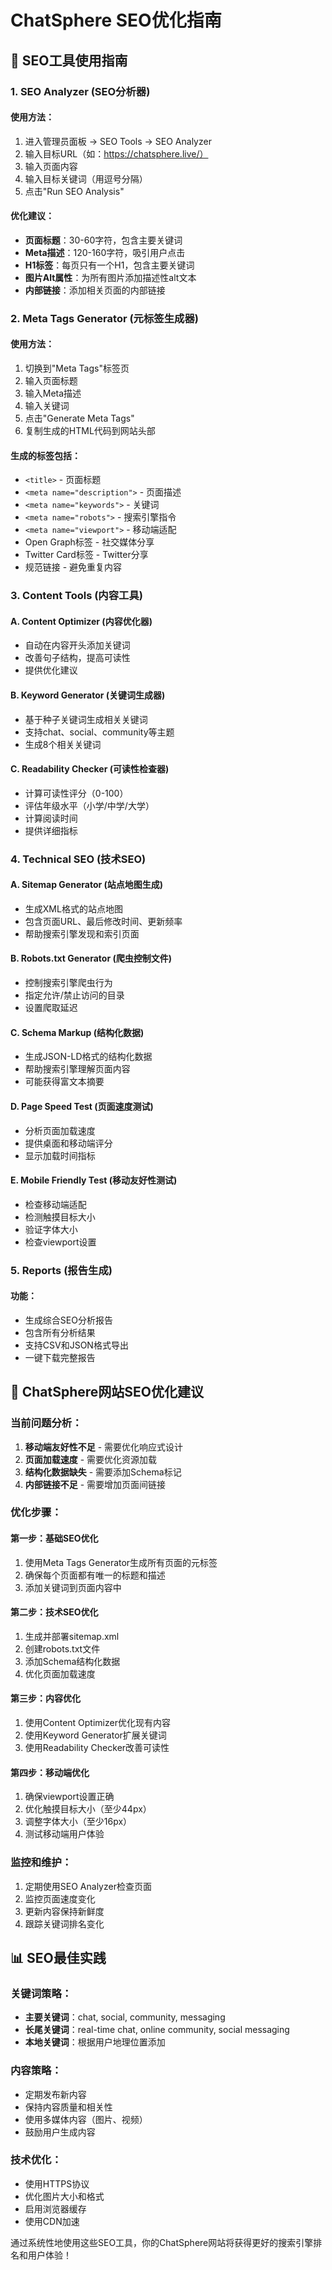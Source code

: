 # ChatSphere SEO优化指南

## 🎯 SEO工具使用指南

### 1. SEO Analyzer (SEO分析器)

#### 使用方法：
1. 进入管理员面板 → SEO Tools → SEO Analyzer
2. 输入目标URL（如：https://chatsphere.live/）
3. 输入页面内容
4. 输入目标关键词（用逗号分隔）
5. 点击"Run SEO Analysis"

#### 优化建议：
- **页面标题**：30-60字符，包含主要关键词
- **Meta描述**：120-160字符，吸引用户点击
- **H1标签**：每页只有一个H1，包含主要关键词
- **图片Alt属性**：为所有图片添加描述性alt文本
- **内部链接**：添加相关页面的内部链接

### 2. Meta Tags Generator (元标签生成器)

#### 使用方法：
1. 切换到"Meta Tags"标签页
2. 输入页面标题
3. 输入Meta描述
4. 输入关键词
5. 点击"Generate Meta Tags"
6. 复制生成的HTML代码到网站头部

#### 生成的标签包括：
- `<title>` - 页面标题
- `<meta name="description">` - 页面描述
- `<meta name="keywords">` - 关键词
- `<meta name="robots">` - 搜索引擎指令
- `<meta name="viewport">` - 移动端适配
- Open Graph标签 - 社交媒体分享
- Twitter Card标签 - Twitter分享
- 规范链接 - 避免重复内容

### 3. Content Tools (内容工具)

#### A. Content Optimizer (内容优化器)
- 自动在内容开头添加关键词
- 改善句子结构，提高可读性
- 提供优化建议

#### B. Keyword Generator (关键词生成器)
- 基于种子关键词生成相关关键词
- 支持chat、social、community等主题
- 生成8个相关关键词

#### C. Readability Checker (可读性检查器)
- 计算可读性评分（0-100）
- 评估年级水平（小学/中学/大学）
- 计算阅读时间
- 提供详细指标

### 4. Technical SEO (技术SEO)

#### A. Sitemap Generator (站点地图生成)
- 生成XML格式的站点地图
- 包含页面URL、最后修改时间、更新频率
- 帮助搜索引擎发现和索引页面

#### B. Robots.txt Generator (爬虫控制文件)
- 控制搜索引擎爬虫行为
- 指定允许/禁止访问的目录
- 设置爬取延迟

#### C. Schema Markup (结构化数据)
- 生成JSON-LD格式的结构化数据
- 帮助搜索引擎理解页面内容
- 可能获得富文本摘要

#### D. Page Speed Test (页面速度测试)
- 分析页面加载速度
- 提供桌面和移动端评分
- 显示加载时间指标

#### E. Mobile Friendly Test (移动友好性测试)
- 检查移动端适配
- 检测触摸目标大小
- 验证字体大小
- 检查viewport设置

### 5. Reports (报告生成)

#### 功能：
- 生成综合SEO分析报告
- 包含所有分析结果
- 支持CSV和JSON格式导出
- 一键下载完整报告

## 🚀 ChatSphere网站SEO优化建议

### 当前问题分析：
1. **移动端友好性不足** - 需要优化响应式设计
2. **页面加载速度** - 需要优化资源加载
3. **结构化数据缺失** - 需要添加Schema标记
4. **内部链接不足** - 需要增加页面间链接

### 优化步骤：

#### 第一步：基础SEO优化
1. 使用Meta Tags Generator生成所有页面的元标签
2. 确保每个页面都有唯一的标题和描述
3. 添加关键词到页面内容中

#### 第二步：技术SEO优化
1. 生成并部署sitemap.xml
2. 创建robots.txt文件
3. 添加Schema结构化数据
4. 优化页面加载速度

#### 第三步：内容优化
1. 使用Content Optimizer优化现有内容
2. 使用Keyword Generator扩展关键词
3. 使用Readability Checker改善可读性

#### 第四步：移动端优化
1. 确保viewport设置正确
2. 优化触摸目标大小（至少44px）
3. 调整字体大小（至少16px）
4. 测试移动端用户体验

### 监控和维护：
1. 定期使用SEO Analyzer检查页面
2. 监控页面速度变化
3. 更新内容保持新鲜度
4. 跟踪关键词排名变化

## 📊 SEO最佳实践

### 关键词策略：
- **主要关键词**：chat, social, community, messaging
- **长尾关键词**：real-time chat, online community, social messaging
- **本地关键词**：根据用户地理位置添加

### 内容策略：
- 定期发布新内容
- 保持内容质量和相关性
- 使用多媒体内容（图片、视频）
- 鼓励用户生成内容

### 技术优化：
- 使用HTTPS协议
- 优化图片大小和格式
- 启用浏览器缓存
- 使用CDN加速

通过系统性地使用这些SEO工具，你的ChatSphere网站将获得更好的搜索引擎排名和用户体验！
